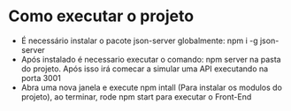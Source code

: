 # Como executar o projeto

- É necessário instalar o pacote json-server globalmente: npm i -g json-server
- Após instalado é necessario executar o comando: npm server na pasta do projeto. Após isso irá comecar a simular uma API executando na porta 3001
- Abra uma nova janela e execute npm intall (Para instalar os modulos do projeto), ao terminar, rode npm start para executar o Front-End

#
